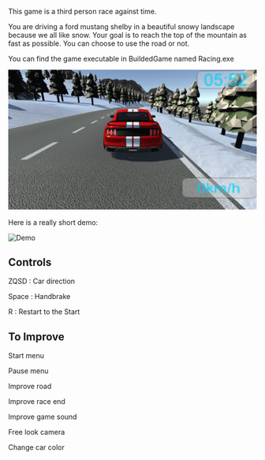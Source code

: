 This game is a third person race against time. 

You are driving a ford mustang shelby in a beautiful snowy landscape because we all like snow.
Your goal is to reach the top of the mountain as fast as possible.
You can choose to use the road or not.


You can find the game executable in BuildedGame named Racing.exe


![Images of game](GameImages/game3.png)

Here is a really short demo:

![Demo](GameImages/Short_demo.gif)


## Controls

ZQSD : Car direction

Space : Handbrake

R : Restart to the Start

## To Improve

Start menu

Pause menu

Improve road

Improve race end

Improve game sound

Free look camera

Change car color
